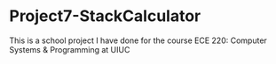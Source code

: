 # Project7-StackCalculator
This is a school project I have done for the course ECE 220: Computer Systems &amp; Programming at UIUC
